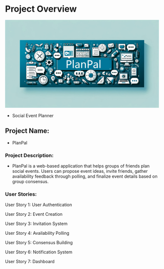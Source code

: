 # Project Overview

![PlanPal banner](<planpal banner.png>)

- Social Event Planner

## Project Name:

- PlanPal

### Project Description:

- PlanPal is a web-based application that helps groups of friends plan social events. Users can propose event ideas, invite friends, gather availability feedback through polling, and finalize event details based on group consensus.

### User Stories:

<!-- TODO - Create table of user stories -->

User Story 1: User Authentication

User Story 2: Event Creation

User Story 3: Invitation System

User Story 4: Availability Polling

User Story 5: Consensus Building

User Story 6: Notification System

User Story 7: Dashboard
